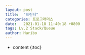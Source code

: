 ```yaml
---
layout: post
title:  "프린터"
categories: 프로그래머스
date:   2021-01-18 11:40:18 +0800
tags: Lv.2 Stack/Queue
author: Haribo
---
```


* content
{:toc}

